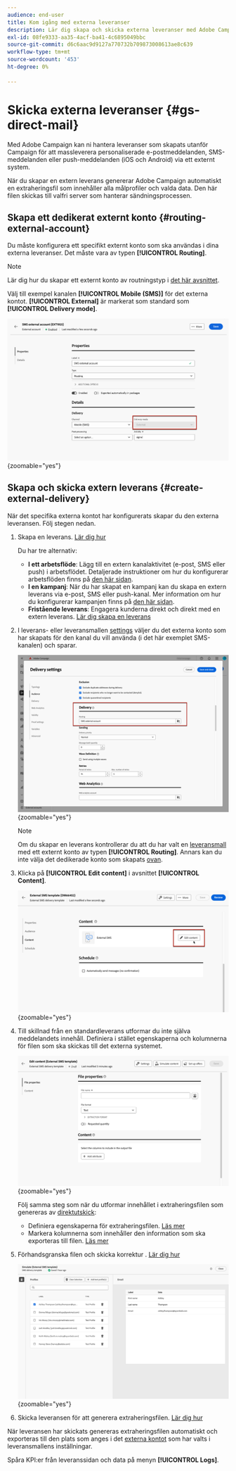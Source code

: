 ```yaml
---
audience: end-user
title: Kom igång med externa leveranser
description: Lär dig skapa och skicka externa leveranser med Adobe Campaign Web
exl-id: 08fe9333-aa35-4acf-ba41-4c6895049bbc
source-git-commit: d6c6aac9d9127a770732b709873008613ae8c639
workflow-type: tm+mt
source-wordcount: '453'
ht-degree: 0%

---
```


# Skicka externa leveranser {#gs-direct-mail}

Med Adobe Campaign kan ni hantera leveranser som skapats utanför Campaign för att massleverera personaliserade e-postmeddelanden, SMS-meddelanden eller push-meddelanden (iOS och Android) via ett externt system.

<!--The supported channels are Email, Mobile (SMS), and Push (iOS and Android).-->

När du skapar en extern leverans genererar Adobe Campaign automatiskt en extraheringsfil som innehåller alla målprofiler och valda data. Den här filen skickas till valfri server som hanterar sändningsprocessen.

## Skapa ett dedikerat externt konto {#routing-external-account}

Du måste konfigurera ett specifikt externt konto som ska användas i dina externa leveranser. Det måste vara av typen **[!UICONTROL Routing]**.

>[!NOTE]
>
>Lär dig hur du skapar ett externt konto av routningstyp i [det här avsnittet](../administration/external-account.md#routing).

Välj till exempel kanalen **[!UICONTROL Mobile (SMS)]** för det externa kontot. **[!UICONTROL External]** är markerat som standard som **[!UICONTROL Delivery mode]**.

![Konfiguration för leveranssätt för externt konto](../administration/assets/external-account-delivery-mode.png){zoomable="yes"}

## Skapa och skicka extern leverans {#create-external-delivery}

När det specifika externa kontot har konfigurerats skapar du den externa leveransen. Följ stegen nedan.

1. Skapa en leverans. [Lär dig hur](create-deliveries.md)

   Du har tre alternativ:

   * **I ett arbetsflöde**: Lägg till en extern kanalaktivitet (e-post, SMS eller push) i arbetsflödet. Detaljerade instruktioner om hur du konfigurerar arbetsflöden finns på [den här sidan](../workflows/gs-workflow-creation.md).
   * **I en kampanj**: När du har skapat en kampanj kan du skapa en extern leverans via e-post, SMS eller push-kanal. Mer information om hur du konfigurerar kampanjen finns på [den här sidan](../campaigns/gs-campaigns.md).
   * **Fristående leverans**: Engagera kunderna direkt och direkt med en extern leverans. [Lär dig skapa en leverans](../msg/gs-deliveries.md)

1. I leverans- eller leveransmallen [settings](../advanced-settings/delivery-settings.md) väljer du det externa konto som har skapats för den kanal du vill använda (i det här exemplet SMS-kanalen) och sparar.

   ![Konfiguration för extern leveransroutning](assets/external-delivery-routing.png){zoomable="yes"}

   >[!NOTE]
   >
   >Om du skapar en leverans kontrollerar du att du har valt en [leveransmall](delivery-template.md) med ett externt konto av typen **[!UICONTROL Routing]**. Annars kan du inte välja det dedikerade konto som skapats [ovan](#routing-external-account).

1. Klicka på **[!UICONTROL Edit content]** i avsnittet **[!UICONTROL Content]**.

   ![Redigera innehåll i extern leverans](assets/external-delivery-edit-content.png){zoomable="yes"}

1. Till skillnad från en standardleverans utformar du inte själva meddelandets innehåll. Definiera i stället egenskaperna och kolumnerna för filen som ska skickas till det externa systemet.

   ![Filegenskapskonfiguration för extern leverans](assets/external-delivery-file-properties.png){zoomable="yes"}

   Följ samma steg som när du utformar innehållet i extraheringsfilen som genereras av [direktutskick](../direct-mail/content-direct-mail.md):

   * Definiera egenskaperna för extraheringsfilen. [Läs mer](../direct-mail/content-direct-mail.md#properties)
   * Markera kolumnerna som innehåller den information som ska exporteras till filen. [Läs mer](../direct-mail/content-direct-mail.md#content)

1. Förhandsgranska filen och skicka korrektur <!--not in UI right now - to check-->. [Lär dig hur](../direct-mail/send-direct-mail.md#preview-dm)

   ![Simulera extern leverans](assets/external-delivery-simulate.png){zoomable="yes"}

1. Skicka leveransen för att generera extraheringsfilen. [Lär dig hur](../direct-mail/send-direct-mail.md#send-dm)

När leveransen har skickats genereras extraheringsfilen automatiskt och exporteras till den plats som anges i det [externa kontot](../administration/external-account.md#create-ext-account) som har valts i leveransmallens inställningar.

Spåra KPI:er från leveranssidan och data på menyn **[!UICONTROL Logs]**.